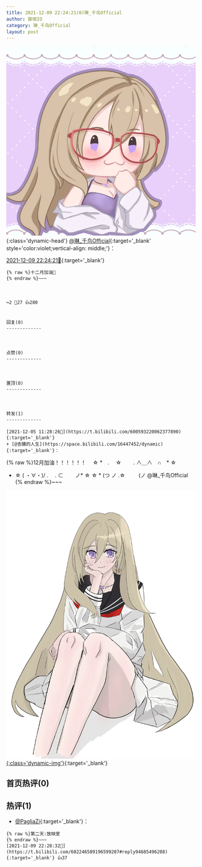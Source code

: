 ```yaml
---
title: 2021-12-09 22:24:21(0)琳_千鸟Official
author: 御坂IO
category: 琳_千鸟Official
layout: post
---
```


![img](/images/c0a88f85ebd0d056f37b114e0748e69556c8b488.jpg){:class='dynamic-head'}
[@琳_千鸟Official](https://space.bilibili.com/1620923329/dynamic){:target='_blank' style='color:violet;vertical-align: middle;'}：

[2021-12-09 22:24:21🔗](https://t.bilibili.com/602246589196599207){:target='_blank'}

~~~
{% raw %}十二月加油💪
{% endraw %}~~~



↪️2 💬27 👍280


回复(0)
-------------



点赞(0)
-------------



置顶(0)
-------------



转发(1)
-------------

[2021-12-05 11:28:26🔗](https://t.bilibili.com/600593220062377890){:target='_blank'}
+ [@杏脯的人生](https://space.bilibili.com/16447452/dynamic){:target='_blank'}：
~~~
{% raw %}12月加油！！！！！！
　☆ *　. 　☆
　　. ∧＿∧　∩　* ☆
* ☆ ( ・∀・)/ .
　. ⊂　　 ノ* ☆
☆ * (つ ノ .☆
　　 (ノ
@琳_千鸟Official 
{% endraw %}~~~


[![img](/images/55ad3505eefbb7da1f19156b46e336a1f71f86b0.png){:class='dynamic-img'}](/images/55ad3505eefbb7da1f19156b46e336a1f71f86b0.png){:target='_blank'}




首页热评(0)
-------------



热评(1)
-------------

+ [@PagliaZi](https://space.bilibili.com/11588574/dynamic){:target='_blank'}：
~~~
{% raw %}第二天:放映室
{% endraw %}~~~
[2021-12-09 22:28:32🔗](https://t.bilibili.com/602246589196599207#reply94685496208){:target='_blank'} 👍37


